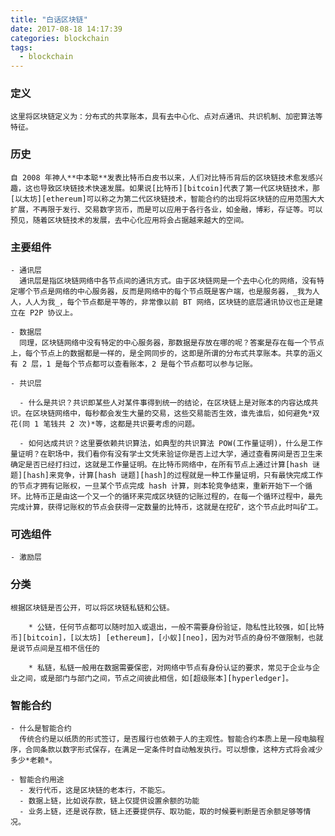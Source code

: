 ```yaml
---
title: "白话区块链"
date: 2017-08-18 14:17:39
categories: blockchain
tags:
  - blockchain
---
```


### 定义

    这里将区块链定义为：分布式的共享账本，具有去中心化、点对点通讯、共识机制、加密算法等特征。

### 历史

    自 2008 年神人**中本聪**发表比特币白皮书以来，人们对比特币背后的区块链技术愈发感兴趣，这也导致区块链技术快速发展。如果说[比特币][bitcoin]代表了第一代区块链技术，那[以太坊][ethereum]可以称之为第二代区块链技术，智能合约的出现将区块链的应用范围大大扩展，不再限于发行、交易数字货币，而是可以应用于各行各业，如金融，博彩，存证等。可以预见，随着区块链技术的发展，去中心化应用将会占据越来越大的空间。

### 主要组件

    - 通讯层
      通讯层是指区块链网络中各节点间的通讯方式。由于区块链网是一个去中心化的网络，没有特定哪个节点是网络的中心服务器，反而是网络中的每个节点既是客户端，也是服务器，_我为人人，人人为我_，每个节点都是平等的，非常像以前 BT 网络，区块链的底层通讯协议也正是建立在 P2P 协议上。

    - 数据层
      同理，区块链网络中没有特定的中心服务器，那数据是存放在哪的呢？答案是存在每一个节点上，每个节点上的数据都是一样的，是全网同步的，这即是所谓的分布式共享账本。共享的涵义有 2 层，1 是每个节点都可以查看账本，2 是每个节点都可以参与记账。

    - 共识层

      - 什么是共识？共识即某些人对某件事得到统一的结论，在区块链上是对账本的内容达成共识。在区块链网络中，每秒都会发生大量的交易，这些交易能否生效，谁先谁后，如何避免*双花(同 1 笔钱共 2 次)*等，这都是共识要考虑的问题。

      - 如何达成共识？这里要依赖共识算法，如典型的共识算法 POW(工作量证明)，什么是工作量证明？在职场中，我们看你有没有学士文凭来验证你是否上过大学，通过查看房间是否卫生来确定是否已经打扫过，这就是工作量证明。在比特币网络中，在所有节点上通过计算[hash 谜题][hash]来竞争，计算[hash 谜题][hash]的过程就是一种工作量证明，只有最快完成工作的节点才拥有记账权，一旦某个节点完成 hash 计算，则本轮竞争结束，重新开始下一个循环。比特币正是由这一个又一个的循环来完成区块链的记账过程的，在每一个循环过程中，最先完成计算，获得记账权的节点会获得一定数量的比特币，这就是在挖矿，这个节点此时叫矿工。

### 可选组件

    - 激励层

### 分类

    根据区块链是否公开，可以将区块链私链和公链。

        * 公链，任何节点都可以随时加入或退出，一般不需要身份验证，隐私性比较强，如[比特币][bitcoin]，[以太坊] [ethereum]，[小蚁][neo]，因为对节点的身份不做限制，也就是说节点间是互相不信任的

        * 私链，私链一般用在数据需要保密，对网络中节点有身份认证的要求，常见于企业与企业之间，或是部门与部门之间，节点之间彼此相信，如[超级账本][hyperledger]。

### 智能合约

    - 什么是智能合约
      传统合约是以纸质的形式签订，是否履行也依赖于人的主观性。智能合约本质上是一段电脑程序，合同条款以数字形式保存，在满足一定条件时自动触发执行。可以想像，这种方式将会减少多少*老赖*。

    - 智能合约用途
      - 发行代币，这是区块链的老本行，不能忘。
      - 数据上链，比如说存款，链上仅提供设置余额的功能
      - 业务上链，还是说存款，链上还要提供存、取功能，取的时候要判断是否余额足够等情况。

[ethereum]: https://www.ethereum.org/
[bitcoin]: https://bitcoin.org/
[hash]: http://www.infoq.com/cn/articles/bitcoin-and-block-chain-part02
[neo]: http://neo.org
[hyperledger]: https://www.hyperledger.org/
